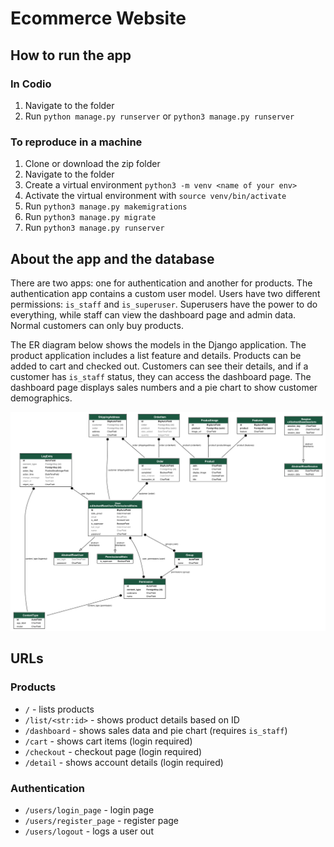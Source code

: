 # Ecommerce Website

## How to run the app

### In Codio

1. Navigate to the folder
2. Run `python manage.py runserver` or `python3 manage.py runserver`

### To reproduce in a machine

1. Clone or download the zip folder
2. Navigate to the folder
3. Create a virtual environment `python3 -m venv <name of your env>`
4. Activate the virtual environment with `source venv/bin/activate`
5. Run `python3 manage.py makemigrations`
6. Run `python3 manage.py migrate`
7. Run `python3 manage.py runserver`

## About the app and the database

There are two apps: one for authentication and another for products. The authentication app contains a custom user model. Users have two different permissions: `is_staff` and `is_superuser`. Superusers have the power to do everything, while staff can view the dashboard page and admin data. Normal customers can only buy products.

The ER diagram below shows the models in the Django application. The product application includes a list feature and details. Products can be added to cart and checked out. Customers can see their details, and if a customer has `is_staff` status, they can access the dashboard page. The dashboard page displays sales numbers and a pie chart to show customer demographics.

![ER diagram of models in Django application](products__models.png)

## URLs

### Products

- `/` - lists products
- `/list/<str:id>` - shows product details based on ID
- `/dashboard` - shows sales data and pie chart (requires `is_staff`)
- `/cart` - shows cart items (login required)
- `/checkout` - checkout page (login required)
- `/detail` - shows account details (login required)

### Authentication

- `/users/login_page` - login page
- `/users/register_page` - register page
- `/users/logout` - logs a user out
